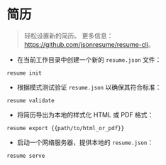 # 简历

> 轻松设置新的简历。
> 更多信息：<https://github.com/jsonresume/resume-cli>。

- 在当前工作目录中创建一个新的 `resume.json` 文件：

`resume init`

- 根据模式测试验证 `resume.json` 以确保其符合标准：

`resume validate`

- 将简历导出为本地的样式化 HTML 或 PDF 格式：

`resume export {{path/to/html_or_pdf}}`

- 启动一个网络服务器，提供本地的 `resume.json`：

`resume serve`